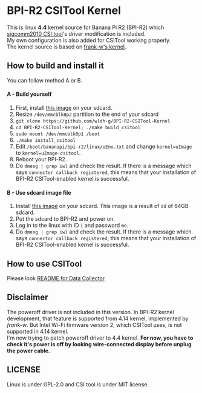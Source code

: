 # BPI-R2 CSITool Kernel
This is linux **4.4** kernel source for Banana Pi R2 (BPI-R2) which [sigcomm2010 CSI tool](https://github.com/dhalperi/linux-80211n-csitool)'s driver modification is included.  
My own configuration is also added for CSITool working properly.  
The kernel source is based on [frank-w's kernel](https://github.com/frank-w/BPI-R2-4.4/).  

## How to build and install it
You can follow method A or B.

#### A - Build yourself
1. First, install [this image](https://drive.google.com/file/d/1Ze_YGDT3B1-P57wPcm3gcVFcCMfBLspL/view?usp=sharing) on your sdcard.  
2. Resize `/dev/mmcblk0p2` partition to the end of your sdcard  
3. `git clone https://github.com/wldh-g/BPI-R2-CSITool-Kernel`  
4. `cd BPI-R2-CSITool-Kernel; ./make build_csitool`  
5. `sudo mount /dev/mmcblk0p1 /boot`  
6. `./make install_csitool`  
7. Edit `/boot/bananapi/bpi-r2/linux/uEnv.txt` and change `kernel=uImage` to `kernel=uImage-csitool`.  
8. Reboot your BPI-R2.  
9. Do `dmesg | grep iwl` and check the result. If there is a message which says `connector callback registered`, this means that your installation of BPI-R2 CSITool-enabled kernel is successful.  

#### B - Use sdcard image file
1. Install [this image](https://wldh-my.sharepoint.com/:u:/g/personal/jio_wldh_org/EfS8LN5UVdFCoTH8VbQT6VMBnFuBnSPWrVHmBRgHLe1E0g?e=Jq9KqD) on your sdcard. This image is a result of `dd` of 64GB sdcard.
2. Put the sdcard to BPI-R2 and power on.
3. Log in to the linux with ID `i` and password `me`.
3. Do `dmesg | grep iwl` and check the result. If there is a message which says `connector callback registered`, this means that your installation of BPI-R2 CSITool-enabled kernel is successful.  

## How to use CSITool
Please look [README for Data Collector](https://github.com/wldh-g/BPI-R2-CSITool-DataCollector#readme).  

## Disclaimer
The poweroff driver is not included in this version. In BPI-R2 kernel development, that feature is supported from 4.14 kernel, implemented by *frank-w*. But Intel Wi-Fi firmware version 2, which CSITool uses, is not supported in 4.14 kernel.  
I'm now trying to patch poweroff driver to 4.4 kernel. **For now, you have to check it's power is off by looking wire-connected display before unplug the power cable.**

## LICENSE
Linux is under GPL-2.0 and CSI tool is under MIT license.

